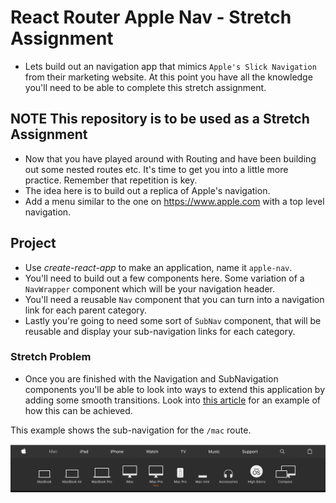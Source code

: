 # React Router Apple Nav - Stretch Assignment

* Lets build out an navigation app that mimics `Apple's Slick Navigation` from their marketing website. At this point you have all the knowledge you'll need to be able to complete this stretch assignment.

## **NOTE** This repository is to be used as a Stretch Assignment

* Now that you have played around with Routing and have been building out some nested routes etc. It's time to get you into a little more practice. Remember that repetition is key.
* The idea here is to build out a replica of Apple's navigation.
* Add a menu similar to the one on https://www.apple.com with a top level navigation.

## Project

* Use _create-react-app_ to make an application, name it `apple-nav`.
* You'll need to build out a few components here. Some variation of a `NavWrapper` component which will be your navigation header.
* You'll need a reusable `Nav` component that you can turn into a navigation link for each parent category.
* Lastly you're going to need some sort of `SubNav` component, that will be reusable and display your sub-navigation links for each category.

### Stretch Problem

* Once you are finished with the Navigation and SubNavigation components you'll be able to look into ways to extend this application by adding some smooth transitions. Look into [this article](https://hackernoon.com/animated-page-transitions-with-react-router-4-reacttransitiongroup-and-animated-1ca17bd97a1a) for an example of how this can be achieved.

This example shows the sub-navigation for the `/mac` route.

![Sample Navigation](images/sample.png)
